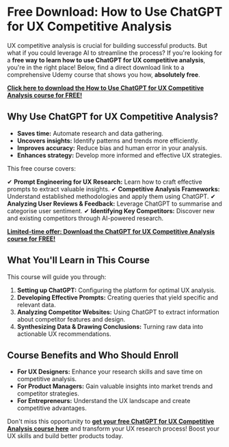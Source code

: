 # Free Download: How to Use ChatGPT for UX Competitive Analysis

UX competitive analysis is crucial for building successful products. But what if you could leverage AI to streamline the process? If you're looking for a **free way to learn how to use ChatGPT for UX competitive analysis**, you're in the right place! Below, find a direct download link to a comprehensive Udemy course that shows you how, **absolutely free**.

[**Click here to download the How to Use ChatGPT for UX Competitive Analysis course for FREE!**](https://udemywork.com/how-to-use-chatgpt-for-ux-competitive-analysis)

## Why Use ChatGPT for UX Competitive Analysis?

*   **Saves time:** Automate research and data gathering.
*   **Uncovers insights:** Identify patterns and trends more efficiently.
*   **Improves accuracy:** Reduce bias and human error in your analysis.
*   **Enhances strategy:** Develop more informed and effective UX strategies.

This free course covers:

✔ **Prompt Engineering for UX Research:** Learn how to craft effective prompts to extract valuable insights.
✔ **Competitive Analysis Frameworks:** Understand established methodologies and apply them using ChatGPT.
✔ **Analyzing User Reviews & Feedback:** Leverage ChatGPT to summarise and categorise user sentiment.
✔ **Identifying Key Competitors:** Discover new and existing competitors through AI-powered research.

[**Limited-time offer: Download the ChatGPT for UX Competitive Analysis course for FREE!**](https://udemywork.com/how-to-use-chatgpt-for-ux-competitive-analysis)

## What You'll Learn in This Course

This course will guide you through:

1.  **Setting up ChatGPT:** Configuring the platform for optimal UX analysis.
2.  **Developing Effective Prompts:** Creating queries that yield specific and relevant data.
3.  **Analyzing Competitor Websites:** Using ChatGPT to extract information about competitor features and design.
4.  **Synthesizing Data & Drawing Conclusions:** Turning raw data into actionable UX recommendations.

## Course Benefits and Who Should Enroll

*   **For UX Designers:** Enhance your research skills and save time on competitive analysis.
*   **For Product Managers:** Gain valuable insights into market trends and competitor strategies.
*   **For Entrepreneurs:** Understand the UX landscape and create competitive advantages.

Don't miss this opportunity to **[get your free ChatGPT for UX Competitive Analysis course here](https://udemywork.com/how-to-use-chatgpt-for-ux-competitive-analysis)** and transform your UX research process! Boost your UX skills and build better products today.
